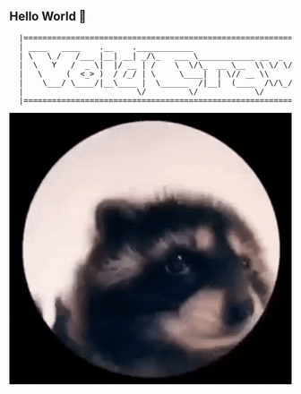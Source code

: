 ## Hello World 👋

<pre>
  |===============================================================================|
  | ____   ____    .__    .____________                      .__                  |
  | \   \ /   /___ |__| __| _/\_   ___ \____________ __  _  _|  |   ___________   |
  |  \   Y   /  _ \|  |/ __ | /    \  \/\_  __ \__  \\ \/ \/ /  | _/ __ \_  __ \  |
  |   \     (  <_> )  / /_/ | \     \____|  | \// __ \\     /|  |_\  ___/|  | \/  |
  |    \___/ \____/|__\____ |  \______  /|__|  (____  /\/\_/ |____/\___  >__|     |
  |                        \/         \/            \/                 \/         |
  |===============================================================================|
</pre>
<p align="center">
  <img src="Happy My Song GIF by Justin.gif" width="600" />
</p>
<!--
**dung-png/dung-png** is a ✨ _special_ ✨ repository because its `README.md` (this file) appears on your GitHub profile.

Here are some ideas to get you started:

- 🔭 I’m currently working on ...
- 🌱 I’m currently learning ...
- 👯 I’m looking to collaborate on ...
- 🤔 I’m looking for help with ...
- 💬 Ask me about ...
- 📫 How to reach me: ...
- 😄 Pronouns: ...
- ⚡ Fun fact: ...
-->
